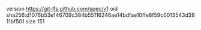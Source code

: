 version https://git-lfs.github.com/spec/v1
oid sha256:d1076b53e146709c384b55116246ae14bdfae10ffe8f59c0013543d3811bf501
size 151
